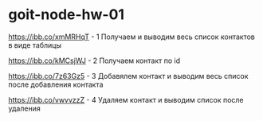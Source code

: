 # goit-node-hw-01

https://ibb.co/xmMRHqT - 1 Получаем и выводим весь список контактов в виде таблицы

https://ibb.co/kMCsjWJ - 2 Получаем контакт по id

https://ibb.co/7z63Gz5 - 3 Добавялем контакт и выводим весь список после добавления контакта

https://ibb.co/vwvvzzZ - 4 Удаляем контакт и выводим список после удаления